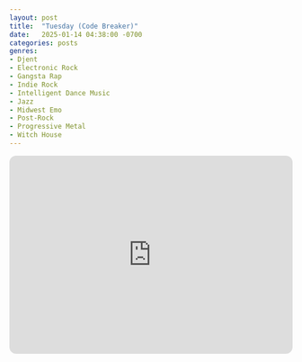 ```yaml
---
layout: post
title:  "Tuesday (Code Breaker)"
date:   2025-01-14 04:38:00 -0700
categories: posts
genres:
- Djent
- Electronic Rock
- Gangsta Rap
- Indie Rock
- Intelligent Dance Music
- Jazz
- Midwest Emo
- Post-Rock
- Progressive Metal
- Witch House
---
```

<iframe style="border-radius:12px" src="https://open.spotify.com/embed/playlist/3XPjoEw8g6qz7DsQHiNVhF?utm_source=generator" width="100%" height="352" frameBorder="0" allowfullscreen="" allow="autoplay; clipboard-write; encrypted-media; fullscreen; picture-in-picture" loading="lazy"></iframe>